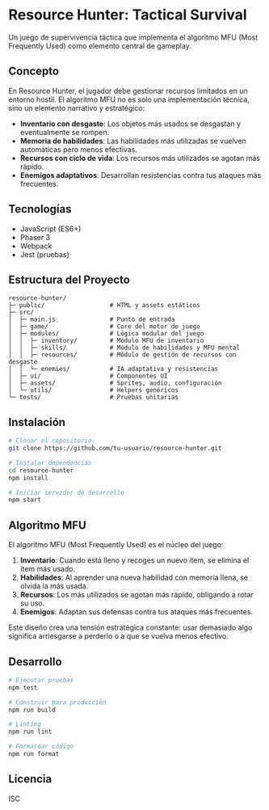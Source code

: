 # Resource Hunter: Tactical Survival

Un juego de supervivencia táctica que implementa el algoritmo MFU (Most Frequently Used) como elemento central de gameplay.

## Concepto

En Resource Hunter, el jugador debe gestionar recursos limitados en un entorno hostil. El algoritmo MFU no es solo una implementación técnica, sino un elemento narrativo y estratégico:

- **Inventario con desgaste**: Los objetos más usados se desgastan y eventualmente se rompen.
- **Memoria de habilidades**: Las habilidades más utilizadas se vuelven automáticas pero menos efectivas.
- **Recursos con ciclo de vida**: Los recursos más utilizados se agotan más rápido.
- **Enemigos adaptativos**: Desarrollan resistencias contra tus ataques más frecuentes.

## Tecnologías

- JavaScript (ES6+)
- Phaser 3
- Webpack
- Jest (pruebas)

## Estructura del Proyecto

```
resource-hunter/
├─ public/                  # HTML y assets estáticos
├─ src/
│  ├─ main.js               # Punto de entrada
│  ├─ game/                 # Core del motor de juego
│  ├─ modules/              # Lógica modular del juego
│  │  ├─ inventory/         # Módulo MFU de inventario
│  │  ├─ skills/            # Módulo de habilidades y MFU mental
│  │  ├─ resources/         # Módulo de gestión de recursos con desgaste
│  │  └─ enemies/           # IA adaptativa y resistencias
│  ├─ ui/                   # Componentes UI
│  ├─ assets/               # Sprites, audio, configuración
│  └─ utils/                # Helpers genéricos
└─ tests/                   # Pruebas unitarias
```

## Instalación

```bash
# Clonar el repositorio
git clone https://github.com/tu-usuario/resource-hunter.git

# Instalar dependencias
cd resource-hunter
npm install

# Iniciar servidor de desarrollo
npm start
```

## Algoritmo MFU

El algoritmo MFU (Most Frequently Used) es el núcleo del juego:

1. **Inventario**: Cuando está lleno y recoges un nuevo ítem, se elimina el ítem más usado.
2. **Habilidades**: Al aprender una nueva habilidad con memoria llena, se olvida la más usada.
3. **Recursos**: Los más utilizados se agotan más rápido, obligando a rotar su uso.
4. **Enemigos**: Adaptan sus defensas contra tus ataques más frecuentes.

Este diseño crea una tensión estratégica constante: usar demasiado algo significa arriesgarse a perderlo o a que se vuelva menos efectivo.

## Desarrollo

```bash
# Ejecutar pruebas
npm test

# Construir para producción
npm run build

# Linting
npm run lint

# Formatear código
npm run format
```

## Licencia

ISC